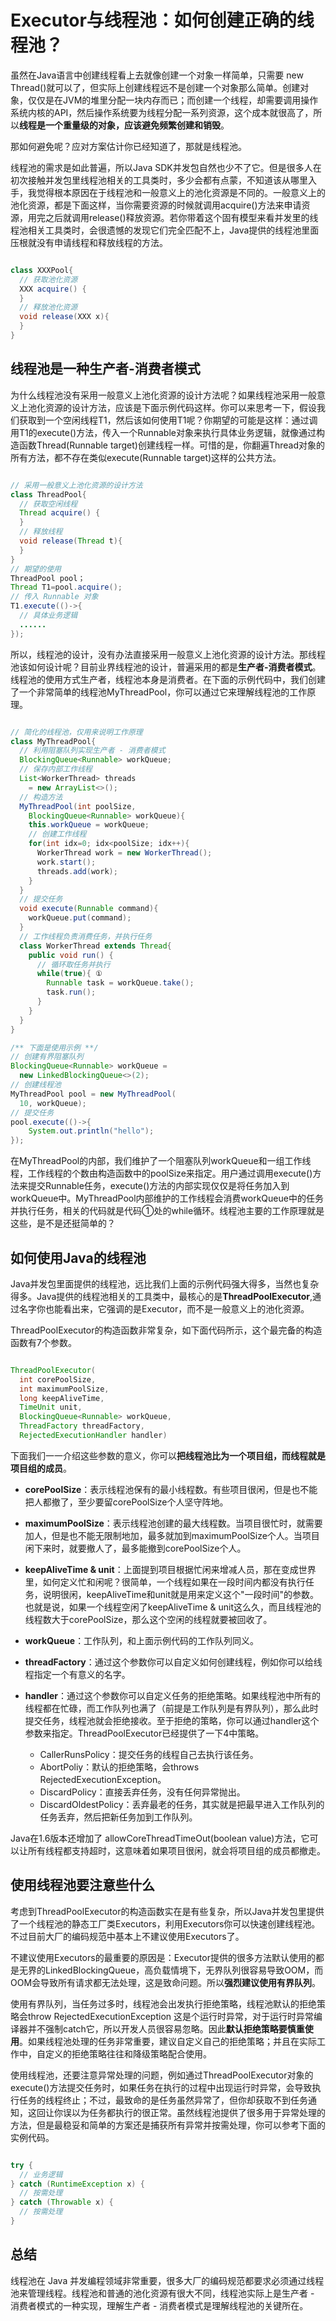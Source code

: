 # Executor与线程池：如何创建正确的线程池？

虽然在Java语言中创建线程看上去就像创建一个对象一样简单，只需要 new Thread()就可以了，但实际上创建线程远不是创建一个对象那么简单。创建对象，仅仅是在JVM的堆里分配一块内存而已；而创建一个线程，却需要调用操作系统内核的API，然后操作系统要为线程分配一系列资源，这个成本就很高了，所以**线程是一个重量级的对象，应该避免频繁创建和销毁**。

那如何避免呢？应对方案估计你已经知道了，那就是线程池。

线程池的需求是如此普遍，所以Java SDK并发包自然也少不了它。但是很多人在初次接触并发包里线程池相关的工具类时，多少会都有点蒙，不知道该从哪里入手，我觉得根本原因在于线程池和一般意义上的池化资源是不同的。一般意义上的池化资源，都是下面这样，当你需要资源的时候就调用acquire()方法来申请资源，用完之后就调用release()释放资源。若你带着这个固有模型来看并发里的线程池相关工具类时，会很遗憾的发现它们完全匹配不上，Java提供的线程池里面压根就没有申请线程和释放线程的方法。

```java

class XXXPool{
  // 获取池化资源
  XXX acquire() {
  }
  // 释放池化资源
  void release(XXX x){
  }
}  

```

## 线程池是一种生产者-消费者模式

为什么线程池没有采用一般意义上池化资源的设计方法呢？如果线程池采用一般意义上池化资源的设计方法，应该是下面示例代码这样。你可以来思考一下，假设我们获取到一个空闲线程T1，然后该如何使用T1呢？你期望的可能是这样：通过调用T1的execute()方法，传入一个Runnable对象来执行具体业务逻辑，就像通过构造函数Thread(Runnable target)创建线程一样。可惜的是，你翻遍Thread对象的所有方法，都不存在类似execute(Runnable target)这样的公共方法。

```java

// 采用一般意义上池化资源的设计方法
class ThreadPool{
  // 获取空闲线程
  Thread acquire() {
  }
  // 释放线程
  void release(Thread t){
  }
} 
// 期望的使用
ThreadPool pool；
Thread T1=pool.acquire();
// 传入 Runnable 对象
T1.execute(()->{
  // 具体业务逻辑
  ......
});

```

所以，线程池的设计，没有办法直接采用一般意义上池化资源的设计方法。那线程池该如何设计呢？目前业界线程池的设计，普遍采用的都是**生产者-消费者模式**。线程池的使用方式生产者，线程池本身是消费者。在下面的示例代码中，我们创建了一个非常简单的线程池MyThreadPool，你可以通过它来理解线程池的工作原理。

```java

// 简化的线程池，仅用来说明工作原理
class MyThreadPool{
  // 利用阻塞队列实现生产者 - 消费者模式
  BlockingQueue<Runnable> workQueue;
  // 保存内部工作线程
  List<WorkerThread> threads 
    = new ArrayList<>();
  // 构造方法
  MyThreadPool(int poolSize, 
    BlockingQueue<Runnable> workQueue){
    this.workQueue = workQueue;
    // 创建工作线程
    for(int idx=0; idx<poolSize; idx++){
      WorkerThread work = new WorkerThread();
      work.start();
      threads.add(work);
    }
  }
  // 提交任务
  void execute(Runnable command){
    workQueue.put(command);
  }
  // 工作线程负责消费任务，并执行任务
  class WorkerThread extends Thread{
    public void run() {
      // 循环取任务并执行
      while(true){ ①
        Runnable task = workQueue.take();
        task.run();
      } 
    }
  }  
}

/** 下面是使用示例 **/
// 创建有界阻塞队列
BlockingQueue<Runnable> workQueue = 
  new LinkedBlockingQueue<>(2);
// 创建线程池  
MyThreadPool pool = new MyThreadPool(
  10, workQueue);
// 提交任务  
pool.execute(()->{
    System.out.println("hello");
});

```

在MyThreadPool的内部，我们维护了一个阻塞队列workQueue和一组工作线程，工作线程的个数由构造函数中的poolSize来指定。用户通过调用execute()方法来提交Runnable任务，execute()方法的内部实现仅仅是将任务加入到workQueue中。MyThreadPool内部维护的工作线程会消费workQueue中的任务并执行任务，相关的代码就是代码①处的while循环。线程池主要的工作原理就是这些，是不是还挺简单的？

## 如何使用Java的线程池

Java并发包里面提供的线程池，远比我们上面的示例代码强大得多，当然也复杂得多。Java提供的线程池相关的工具类中，最核心的是**ThreadPoolExecutor**,通过名字你也能看出来，它强调的是Executor，而不是一般意义上的池化资源。

ThreadPoolExecutor的构造函数非常复杂，如下面代码所示，这个最完备的构造函数有7个参数。

```java

ThreadPoolExecutor(
  int corePoolSize,
  int maximumPoolSize,
  long keepAliveTime,
  TimeUnit unit,
  BlockingQueue<Runnable> workQueue,
  ThreadFactory threadFactory,
  RejectedExecutionHandler handler) 

```

下面我们一一介绍这些参数的意义，你可以**把线程池比为一个项目组，而线程就是项目组的成员**。

* **corePoolSize**：表示线程池保有的最小线程数。有些项目很闲，但是也不能把人都撤了，至少要留corePoolSize个人坚守阵地。

* **maximumPoolSize**：表示线程池创建的最大线程数。当项目很忙时，就需要加人，但是也不能无限制地加，最多就加到maximumPoolSize个人。当项目闲下来时，就要撤人了，最多能撤到corePoolSize个人。

* **keepAliveTime & unit**：上面提到项目根据忙闲来增减人员，那在变成世界里，如何定义忙和闲呢？很简单，一个线程如果在一段时间内都没有执行任务，说明很闲，keepAliveTime和unit就是用来定义这个"一段时间"的参数。也就是说，如果一个线程空闲了keepAliveTime & unit这么久，而且线程池的线程数大于corePoolSize，那么这个空闲的线程就要被回收了。

* **workQueue**：工作队列，和上面示例代码的工作队列同义。

* **threadFactory**：通过这个参数你可以自定义如何创建线程，例如你可以给线程指定一个有意义的名字。

* **handler**：通过这个参数你可以自定义任务的拒绝策略。如果线程池中所有的线程都在忙碌，而工作队列也满了（前提是工作队列是有界队列），那么此时提交任务，线程池就会拒绝接收。至于拒绝的策略，你可以通过handler这个参数来指定。ThreadPoolExecutor已经提供了一下4中策略。
    - CallerRunsPolicy：提交任务的线程自己去执行该任务。
    - AbortPoliy：默认的拒绝策略，会throws RejectedExecutionException。
    - DiscardPolicy：直接丢弃任务，没有任何异常抛出。
    - DiscardOldestPolicy：丢弃最老的任务，其实就是把最早进入工作队列的任务丢弃，然后把新任务加到工作队列。

Java在1.6版本还增加了 allowCoreThreadTimeOut(boolean value)方法，它可以让所有线程都支持超时，这意味着如果项目很闲，就会将项目组的成员都撤走。

## 使用线程池要注意些什么

考虑到ThreadPoolExecutor的构造函数实在是有些复杂，所以Java并发包里提供了一个线程池的静态工厂类Executors，利用Executors你可以快速创建线程池。不过目前大厂的编码规范中基本上不建议使用Executors了。

不建议使用Executors的最重要的原因是：Executor提供的很多方法默认使用的都是无界的LinkedBlockingQueue，高负载情境下，无界队列很容易导致OOM，而OOM会导致所有请求都无法处理，这是致命问题。所以**强烈建议使用有界队列**。

使用有界队列，当任务过多时，线程池会出发执行拒绝策略，线程池默认的拒绝策略会throw RejectedExecutionException 这是个运行时异常，对于运行时异常编译器并不强制catch它，所以开发人员很容易忽略。因此**默认拒绝策略要慎重使用**。如果线程池处理的任务非常重要，建议自定义自己的拒绝策略；并且在实际工作中，自定义的拒绝策略往往和降级策略配合使用。

使用线程池，还要注意异常处理的问题，例如通过ThreadPoolExecutor对象的execute()方法提交任务时，如果任务在执行的过程中出现运行时异常，会导致执行任务的线程终止；不过，最致命的是任务虽然异常了，但你却获取不到任务通知，这回让你误以为任务都执行的很正常。虽然线程池提供了很多用于异常处理的方法，但是最稳妥和简单的方案还是捕获所有异常并按需处理，你可以参考下面的实例代码。

```java

try {
  // 业务逻辑
} catch (RuntimeException x) {
  // 按需处理
} catch (Throwable x) {
  // 按需处理
} 

```

## 总结

线程池在 Java 并发编程领域非常重要，很多大厂的编码规范都要求必须通过线程池来管理线程。线程池和普通的池化资源有很大不同，线程池实际上是生产者 - 消费者模式的一种实现，理解生产者 - 消费者模式是理解线程池的关键所在。
